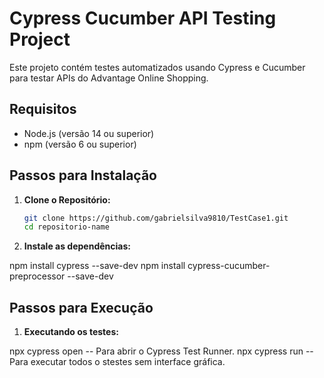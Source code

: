 # Cypress Cucumber API Testing Project

Este projeto contém testes automatizados usando Cypress e Cucumber para testar APIs do Advantage Online Shopping.

## Requisitos

- Node.js (versão 14 ou superior)
- npm (versão 6 ou superior)

## Passos para Instalação

1. **Clone o Repositório:**

   ```sh
   git clone https://github.com/gabrielsilva9810/TestCase1.git
   cd repositorio-name

2. **Instale as dependências:**

  npm install cypress --save-dev
  npm install cypress-cucumber-preprocessor --save-dev

## Passos para Execução

1. **Executando os testes:**

  npx cypress open -- Para abrir o Cypress Test Runner.
  npx cypress run -- Para executar todos o stestes sem interface gráfica.

